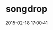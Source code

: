 ---
layout: post
title:  "songdrop"
repo:   "moomerman/songdrop_ruby"
date:   2015-02-18 17:00:41
gemurl: https://github.com/moomerman/songdrop_ruby
---